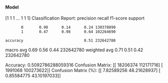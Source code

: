#### Model
[1 1 1 ... 1 1 1]
Classification Report:
              precision    recall  f1-score   support

           0       0.90      0.14      0.24 130378090
           1       0.47      0.98      0.64 102264690

    accuracy                           0.51 232642780
   macro avg       0.69      0.56      0.44 232642780
weighted avg       0.71      0.51      0.42 232642780

Accuracy: 0.5092786288059316
Confusion Matrix:
[[ 18206374 112171716]
 [  1991068 100273622]]
Confusion Matrix (%):
[[ 7.82589256 48.21628937]
 [ 0.85584775 43.10197033]]
